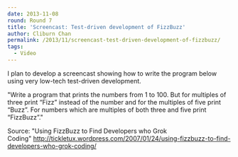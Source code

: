 ```yaml
---
date: 2013-11-08
round: Round 7
title: 'Screencast: Test-driven development of FizzBuzz'
author: Cliburn Chan
permalink: /2013/11/screencast-test-driven-development-of-fizzbuzz/
tags:
  - Video
---
```

I plan to develop a screencast showing how to write the program below using very low-tech test-driven development.

"Write a program that prints the numbers from 1 to 100. But for multiples of three print “Fizz” instead of the number and for the multiples of five print “Buzz”. For numbers which are multiples of both three and five print “FizzBuzz”."

Source: "Using FizzBuzz to Find Developers who Grok Coding" <a href="http://tickletux.wordpress.com/2007/01/24/using-fizzbuzz-to-find-developers-who-grok-coding/" target="_blank">http://tickletux.wordpress.com/2007/01/24/using-fizzbuzz-to-find-developers-who-grok-coding/</a>
